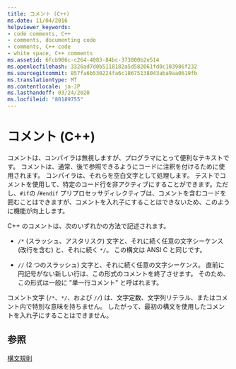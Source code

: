 ```yaml
---
title: コメント (C++)
ms.date: 11/04/2016
helpviewer_keywords:
- code comments, C++
- comments, documenting code
- comments, C++ code
- white space, C++ comments
ms.assetid: 6fcb906c-c264-4083-84bc-373800b2e514
ms.openlocfilehash: 3326ad7d0b5118182a5d582061fd0c103986f232
ms.sourcegitcommit: 857fa6b530224fa6c18675138043aba9aa0619fb
ms.translationtype: MT
ms.contentlocale: ja-JP
ms.lasthandoff: 03/24/2020
ms.locfileid: "80189755"
---
```

# <a name="comments-c"></a>コメント (C++)

コメントは、コンパイラは無視しますが、プログラマにとって便利なテキストです。 コメントは、通常、後で参照できるようにコードに注釈を付けるために使用されます。 コンパイラは、それらを空白文字として処理します。 テストでコメントを使用して、特定のコード行を非アクティブにすることができます。ただし、`#if`の /`#endif` プリプロセッサディレクティブは、コメントを含むコードを囲むことはできますが、コメントを入れ子にすることはできないため、このように機能が向上します。

C++ のコメントは、次のいずれかの方法で記述されます。

- `/*` (スラッシュ、アスタリスク) 文字と、それに続く任意の文字シーケンス (改行を含む) と、それに続く `*/`。 この構文は ANSI C と同じです。

- `//` (2 つのスラッシュ) 文字と、それに続く任意の文字シーケンス。 直前に円記号がない新しい行は、この形式のコメントを終了させます。 そのため、この形式は一般に "単一行コメント" と呼ばれます。

コメント文字 (`/*`、`*/`、および `//`) は、文字定数、文字列リテラル、またはコメント内で特別な意味を持ちません。 したがって、最初の構文を使用したコメントを入れ子にすることはできません。

## <a name="see-also"></a>参照

[構文規則](../cpp/lexical-conventions.md)
